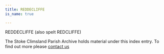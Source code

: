 ```yaml
---
title: REDDECLIFFE
is_name: true

---
```


REDDECLIFFE (also spelt REDCLIFFE)


The Stoke Climsland Parish Archive holds material under this index entry. To find out more please [contact us](/contact/)
